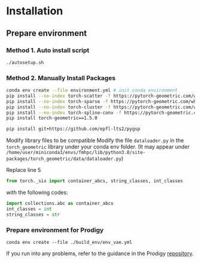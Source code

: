 # Installation
## Prepare environment

### Method 1. Auto install script
```bash
./autosetup.sh
```
### Method 2. Manually Install Packages



```bash
conda env create --file environment.yml # init conda environment
pip install --no-index torch-scatter -f https://pytorch-geometric.com/whl/torch-1.13.1%2Bcu116.html
pip install --no-index torch-sparse -f https://pytorch-geometric.com/whl/torch-1.13.1%2Bcu116.html
pip install --no-index torch-cluster -f https://pytorch-geometric.com/whl/torch-1.13.1%2Bcu116.html
pip install --no-index torch-spline-conv -f https://pytorch-geometric.com/whl/torch-1.13.1%2Bcu116.html
pip install torch-geometric==1.5.0
```

```bash
pip install git+https://github.com/epfl-lts2/pygsp
```


Modify library files to be compatible
Modify the file `dataloader.py` in the `torch_geometric` library under your conda env folder. (It may appear under `/home/user/miniconda3/envs/fmhpc/lib/python3.8/site-packages/torch_geometric/data/dataloader.py`)

Replace line 5
```python
from torch._six import container_abcs, string_classes, int_classes
```
with the following codes:
```python
import collections.abc as container_abcs
int_classes = int
string_classes = str
```

### Prepare environment for Prodigy
```
conda env create --file ./build_env/env_vae.yml
```


If you run into any problems, refer to the guidance in the Prodigy [repository](https://github.com/peaclab/Prodigy).


